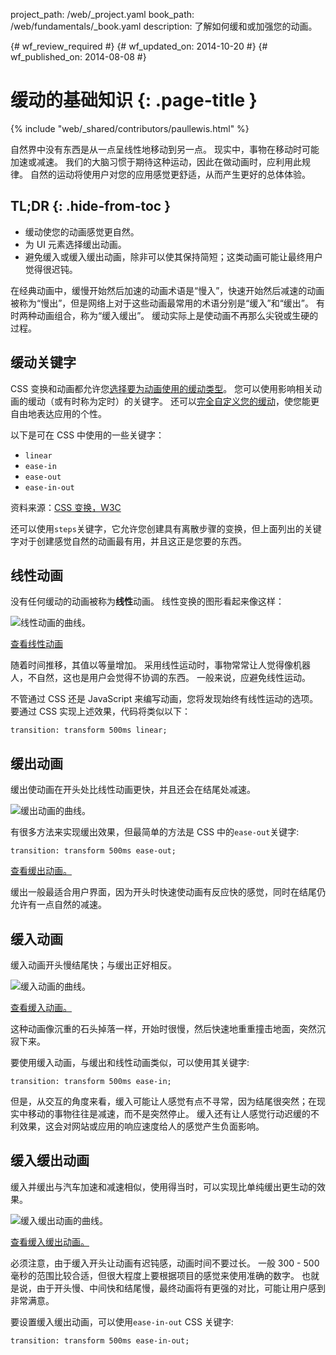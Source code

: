 project_path: /web/_project.yaml
book_path: /web/fundamentals/_book.yaml
description: 了解如何缓和或加强您的动画。

{# wf_review_required #}
{# wf_updated_on: 2014-10-20 #}
{# wf_published_on: 2014-08-08 #}

# 缓动的基础知识 {: .page-title }

{% include "web/_shared/contributors/paullewis.html" %}


自然界中没有东西是从一点呈线性地移动到另一点。 现实中，事物在移动时可能加速或减速。 我们的大脑习惯于期待这种运动，因此在做动画时，应利用此规律。 自然的运动将使用户对您的应用感觉更舒适，从而产生更好的总体体验。

## TL;DR {: .hide-from-toc }
- 缓动使您的动画感觉更自然。
- 为 UI 元素选择缓出动画。
- 避免缓入或缓入缓出动画，除非可以使其保持简短；这类动画可能让最终用户觉得很迟钝。


在经典动画中，缓慢开始然后加速的动画术语是“慢入”，快速开始然后减速的动画被称为“慢出”，但是网络上对于这些动画最常用的术语分别是“缓入”和“缓出”。 有时两种动画组合，称为“缓入缓出”。 缓动实际上是使动画不再那么尖锐或生硬的过程。

## 缓动关键字

CSS 变换和动画都允许您[选择要为动画使用的缓动类型]({{site.fundamentals}}/look-and-feel/animations/choosing-the-right-easing.html)。 您可以使用影响相关动画的缓动（或有时称为定时）的关键字。 还可以[完全自定义您的缓动]({{site.fundamentals}}/look-and-feel/animations/custom-easing.html)，使您能更自由地表达应用的个性。

以下是可在 CSS 中使用的一些关键字：

* `linear`
* `ease-in`
* `ease-out`
* `ease-in-out`

资料来源：[CSS 变换，W3C](http://www.w3.org/TR/css3-transitions/#transition-timing-function-property)

还可以使用`steps`关键字，它允许您创建具有离散步骤的变换，但上面列出的关键字对于创建感觉自然的动画最有用，并且这正是您要的东西。

## 线性动画

没有任何缓动的动画被称为**线性**动画。 线性变换的图形看起来像这样：

<img src="imgs/linear.png" style="max-width: 300px" alt="线性动画的曲线。" />

<a href="https://googlesamples.github.io/web-fundamentals/samples/../fundamentals/design-and-ui/animations/box-move-linear.html">查看线性动画</a>

随着时间推移，其值以等量增加。 采用线性运动时，事物常常让人觉得像机器人，不自然，这也是用户会觉得不协调的东西。 一般来说，应避免线性运动。

不管通过 CSS 还是 JavaScript 来编写动画，您将发现始终有线性运动的选项。 要通过 CSS 实现上述效果，代码将类似以下：


    transition: transform 500ms linear;
    


## 缓出动画

缓出使动画在开头处比线性动画更快，并且还会在结尾处减速。

<img src="imgs/ease-out.png" style="max-width: 300px" alt="缓出动画的曲线。" />

有很多方法来实现缓出效果，但最简单的方法是 CSS 中的`ease-out`关键字:


    transition: transform 500ms ease-out;
    

<a href="https://googlesamples.github.io/web-fundamentals/samples/../fundamentals/design-and-ui/animations/box-move-ease-out.html">查看缓出动画。</a>

缓出一般最适合用户界面，因为开头时快速使动画有反应快的感觉，同时在结尾仍允许有一点自然的减速。

## 缓入动画

缓入动画开头慢结尾快；与缓出正好相反。

 <img src="imgs/ease-in.png" style="max-width: 300px" alt="缓入动画的曲线。" />

<a href="https://googlesamples.github.io/web-fundamentals/samples/../fundamentals/design-and-ui/animations/box-move-ease-in.html">查看缓入动画。</a>

这种动画像沉重的石头掉落一样，开始时很慢，然后快速地重重撞击地面，突然沉寂下来。

要使用缓入动画，与缓出和线性动画类似，可以使用其关键字:


    transition: transform 500ms ease-in;
    

但是，从交互的角度来看，缓入可能让人感觉有点不寻常，因为结尾很突然；在现实中移动的事物往往是减速，而不是突然停止。 缓入还有让人感觉行动迟缓的不利效果，这会对网站或应用的响应速度给人的感觉产生负面影响。

## 缓入缓出动画

缓入并缓出与汽车加速和减速相似，使用得当时，可以实现比单纯缓出更生动的效果。

<img src="imgs/ease-in-out.png" style="max-width: 300px" alt="缓入缓出动画的曲线。" />

<a href="https://googlesamples.github.io/web-fundamentals/samples/../fundamentals/design-and-ui/animations/box-move-ease-in-out.html">查看缓入缓出动画。</a>

必须注意，由于缓入开头让动画有迟钝感，动画时间不要过长。 一般 300 - 500 毫秒的范围比较合适，但很大程度上要根据项目的感觉来使用准确的数字。 也就是说，由于开头慢、中间快和结尾慢，最终动画将有更强的对比，可能让用户感到非常满意。

要设置缓入缓出动画，可以使用`ease-in-out` CSS 关键字:


    transition: transform 500ms ease-in-out;
    


